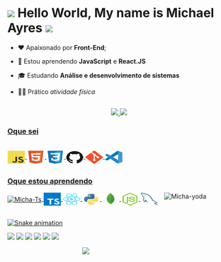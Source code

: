 # <img src="https://emojis.slackmojis.com/emojis/images/1531849430/4246/blob-sunglasses.gif?1531849430" width="30"/> Hello World, My name is Michael Ayres <img src="https://raw.githubusercontent.com/iampavangandhi/iampavangandhi/master/gifs/Hi.gif" height="30px">
   

- ❤️ Apaixonado por **Front-End**;
- 🌱 Estou aprendendo **JavaScript** e **React.JS**
- 🎓 Estudando **Análise e desenvolvimento de sistemas**
- 🏋️‍♂️ Prático _atividade_ _física_

  ##
  
<div align="center">
  <a href="https://github.com/MichaelAyress">
  <img height="180em" src="https://github-readme-stats.vercel.app/api?username=MichaelAyress&show_icons=true&theme=tokyonight&include_all_commits=true&count_private=true"/>
  <img height="180em" src="https://github-readme-stats.vercel.app/api/top-langs/?username=MichaelAyress&layout=compact&langs_count=7&theme=tokyonight"/>
</div>

  ### Oque sei
  
  
  <div style="display: inline_block"><br>
  <img align="center" title="Javascript" alt="Micha-Javascript" height="30" width="40"        src="https://raw.githubusercontent.com/devicons/devicon/master/icons/javascript/javascript-original.svg">
  <img align="center" title="HTML5" alt="Micha-HTML" height="30" width="40" src="https://raw.githubusercontent.com/devicons/devicon/master/icons/html5/html5-original.svg">
  <img align="center" title="CSS3" alt="Micha-CSS" height="30" width="40" src="https://raw.githubusercontent.com/devicons/devicon/master/icons/css3/css3-original.svg">
  <img align="center" title="GitHub" alt="Micha-GitHub" height="30" width="40" src="https://raw.githubusercontent.com/devicons/devicon/master/icons/github/github-original.svg">
  <img align="center" title="Git" alt="Michae-git" height="30" width="40" src="https://raw.githubusercontent.com/devicons/devicon/master/icons/git/git-original.svg">
  <img align="center" title="VScode" alt="Micha-VScode" height="30" width="40" src="https://raw.githubusercontent.com/devicons/devicon/master/icons/vscode/vscode-original.svg">
  </div>
     
  ##
     
  ### Oque estou aprendendo
   
  <img align="center" title="PhP" alt="Micha-Ts" height="30" width="40" src="https://cdn.jsdelivr.net/gh/devicons/devicon/icons/php/php-original.svg"> 
  <img align="center" title="Typescript" alt="Micha-Ts" height="30" width="40" src="https://raw.githubusercontent.com/devicons/devicon/master/icons/typescript/typescript-plain.svg">
  <img align="center" title="React" alt="Micha-React" height="30" width="40" src="https://raw.githubusercontent.com/devicons/devicon/master/icons/react/react-original.svg">  
  <img align="center" title="Python" alt="Micha-Python" height="30" width="40" src="https://raw.githubusercontent.com/devicons/devicon/master/icons/python/python-original.svg">
  <img align="center" title="MongoDB" alt="Micha-MongoDB" height="30" width="40" src="https://raw.githubusercontent.com/devicons/devicon/master/icons/mongodb/mongodb-original.svg"> 
  <img align="center" title="nodeJS" alt="Micha-nodeJS" height="30" width="40" src="https://raw.githubusercontent.com/devicons/devicon/master/icons/nodejs/nodejs-original.svg">
  <img align="center" title="mySQL" alt="Micha-mySQL" height="30" width="40" src="https://raw.githubusercontent.com/devicons/devicon/master/icons/mysql/mysql-original.svg">
  <img align="right"  alt="Micha-yoda" height="150" width="150" src="https://media.discordapp.net/attachments/946552504970260544/946578879596888104/Screenshot_20220224-2208243-ANIMATION.gif"
</div>
  
 ##
  ![Snake animation](https://github.com/MichaelAyress/MichaelAyress/blob/output/github-contribution-grid-snake.svg)
 <div> 
  <a href="https://www.instagram.com/michael__ayres/" target="_blank"><img src="https://img.shields.io/badge/-Instagram-%23E4405F?style=for-the-badge&logo=instagram&logoColor=white" target="_blank"></a>
 	<a href="https://twitter.com/MichaelAyresda2" target="_blank"><img src="https://img.shields.io/badge/Twitch-9146FF?style=for-the-badge&logo=twitch&logoColor=white" target="_blank"></a>
 <a href="https://discord.gg/qg3fRbTt" target="_blank"><img src="https://img.shields.io/badge/Discord-7289DA?style=for-the-badge&logo=discord&logoColor=white" target="_blank"></a> 
  <a href = "mailto:michaelayresdev@gmail.com"><img src="https://img.shields.io/badge/-Gmail-%23333?style=for-the-badge&logo=gmail&logoColor=white" target="_blank"></a>
  <a href="https://www.linkedin.com/in/michael-ayres-da-silva-642606219/" target="_blank"><img src="https://img.shields.io/badge/-LinkedIn-%230077B5?style=for-the-badge&logo=linkedin&logoColor=white" target="_blank"></a>
   <a href="https://www.facebook.com/michael.ayresdasilva" target="_blank"><img src="https://img.shields.io/badge/Facebook-1877F2?style=for-the-badge&logo=facebook&logoColor=white" target="_blank"></a>
  
</div>
   
   
<p align="center">
   <img  width="1920" src="https://capsule-render.vercel.app/api?type=waving&color=gradient&height=100&section=footer"/>
</p>
   
   

